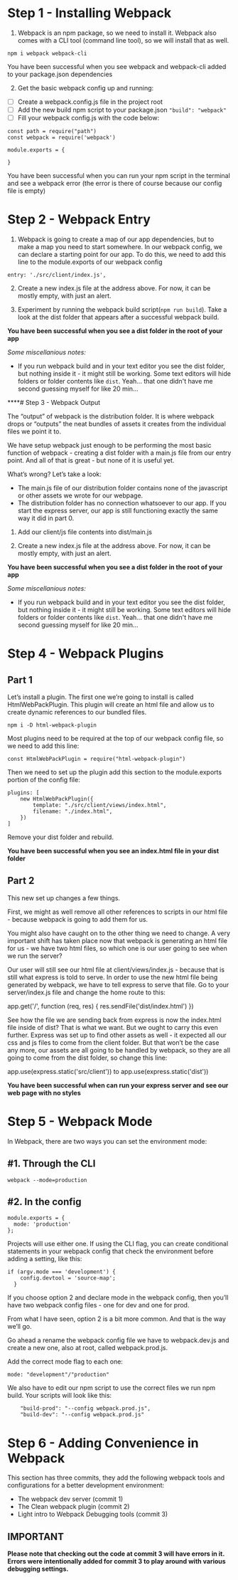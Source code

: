 # Step 1 - Installing Webpack

1. Webpack is an npm package, so we need to install it. Webpack also comes with a CLI tool (command line tool), so we will install that as well.
```
npm i webpack webpack-cli
```

You have been successful when you see webpack and webpack-cli added to your package.json dependencies

2. Get the basic webpack config up and running:

- [ ] Create a webpack.config.js file in the project root
- [ ] Add the new build npm script to your package.json ``` "build": "webpack" ```
- [ ] Fill your webpack config.js with the code below:

```
const path = require("path") 
const webpack = require('webpack')

module.exports = {

}
```

You have been successful when you can run your npm script in the terminal and see a webpack error (the error is there of course because our config file is empty)

# Step 2 - Webpack Entry 

1. Webpack is going to create a map of our app dependencies, but to make a map you need to start somewhere. In our webpack config, we can declare a starting point for our app. To do this, we need to add this line to the module.exports of our webpack config

```
entry: './src/client/index.js',
```

2. Create a new index.js file at the address above. For now, it can be mostly empty, with just an alert.

3. Experiment by running the webpack build script(`npm run build`). Take a look at the dist folder that appears after a successful webpack build.


**You have been successful when you see a dist folder in the root of your app**

*Some miscellanious notes:*

- If you run webpack build and in your text editor you see the dist folder, but nothing inside it - it might still be working. Some text editors will hide folders or folder contents like ```dist```. Yeah... that one didn't have me second guessing myself for like 20 min...

****# Step 3 - Webpack Output

The “output” of webpack is the distribution folder. It is where webpack drops or “outputs” the neat bundles of assets it creates from the individual files we point it to.

We have setup webpack just enough to be performing the most basic function of webpack - creating a dist folder with a main.js file from our entry point. And all of that is great - but none of it is useful yet.

What’s wrong? Let’s take a look:

- The main.js file of our distribution folder contains none of the javascript or other assets we wrote for our webpage.
- The distribution folder has no connection whatsoever to our app. If you start the express server, our app is still functioning exactly the same way it did in part 0.

1. Add our client/js file contents into dist/main.js


2. Create a new index.js file at the address above. For now, it can be mostly empty, with just an alert.




**You have been successful when you see a dist folder in the root of your app**

*Some miscellanious notes:*

- If you run webpack build and in your text editor you see the dist folder, but nothing inside it - it might still be working. Some text editors will hide folders or folder contents like ```dist```. Yeah... that one didn't have me second guessing myself for like 20 min...

# Step 4 - Webpack Plugins

## Part 1

Let’s install a plugin. The first one we’re going to install is called HtmlWebPackPlugin. This plugin will create an html file and allow us to create dynamic references to our bundled files.

```
npm i -D html-webpack-plugin
```


Most plugins need to be required at the top of our webpack config file, so we need to add this line:


```
const HtmlWebPackPlugin = require("html-webpack-plugin")
```

Then we need to set up the plugin add this section to the module.exports portion of the config file:

```
plugins: [
    new HtmlWebPackPlugin({
        template: "./src/client/views/index.html",
        filename: "./index.html",
    })
]
```

Remove your dist folder and rebuild.


**You have been successful when you see an index.html file in your dist folder**

## Part 2

This new set up changes a few things.

First, we might as well remove all other references to scripts in our html file - because webpack is going to add them for us.

You might also have caught on to the other thing we need to change. A very important shift has taken place now that webpack is generating an html file for us - we have two html files, so which one is our user going to see when we run the server?

Our user will still see our html file at client/views/index.js - because that is still what express is told to serve. In order to use the new html file being generated by webpack, we have to tell express to serve that file. Go to your server/index.js file and change the home route to this:

app.get('/', function (req, res) {
    res.sendFile('dist/index.html')
})

See how the file we are sending back from express is now the index.html file inside of dist? That is what we want. But we ought to carry this even further. Express was set up to find other assets as well - it expected all our css and js files to come from the client folder. But that won’t be the case any more, our assets are all going to be handled by webpack, so they are all going to come from the dist folder, so change this line:

app.use(express.static('src/client'))
to
app.use(express.static('dist'))

**You have been successful when can run your express server and see our web page with no styles**


# Step 5 - Webpack Mode

In Webpack, there are two ways you can set the environment mode:

## #1. Through the CLI

```
webpack --mode=production
```

## #2. In the config

```
module.exports = {
  mode: 'production'
};
```

Projects will use either one. If using the CLI flag, you can create conditional statements in your webpack config that check the environment before adding a setting, like this:

```
if (argv.mode === 'development') {
    config.devtool = 'source-map';
  }
```

If you choose option 2 and declare mode in the webpack config, then you’ll have two webpack config files - one for dev and one for prod. 

From what I have seen, option 2 is a bit more common. And that is the way we’ll go.

Go ahead a rename the webpack config file we have to webpack.dev.js and create a new one, also at root, called webpack.prod.js. 

Add the correct mode flag to each one:

```
mode: "development"/"production"
```

We also have to edit our npm script to use the correct files we run npm build. Your scripts will look like this:

```
    "build-prod": "--config webpack.prod.js",
    "build-dev": "--config webpack.prod.js"
```

# Step 6 - Adding Convenience in Webpack

This section has three commits, they add the following webpack tools and configurations for a better development environment:

- The webpack dev server (commit 1)
- The Clean webpack plugin (commit 2)
- Light intro to Webpack Debugging tools (commit 3)

## IMPORTANT
**Please note that checking out the code at commit 3 will have errors in it. Errors were intentionally added for commit 3 to play around with various debugging settings.**
